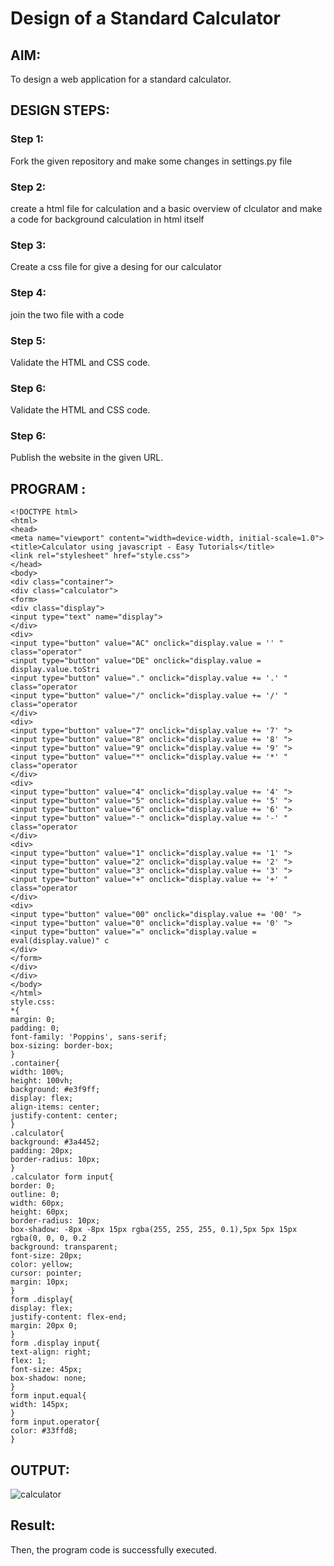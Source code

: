 # Design of a Standard Calculator

## AIM:

To design a web application for a standard calculator.

## DESIGN STEPS:

### Step 1:
Fork the given repository and make some changes in settings.py file

### Step 2:
create a html file for calculation and a basic overview of clculator and make a code for background
calculation in html itself

### Step 3:
Create a css file for give a desing for our calculator

### Step 4:
join the two file with a code

### Step 5:
Validate the HTML and CSS code.

### Step 6:

Validate the HTML and CSS code.

### Step 6:

Publish the website in the given URL.

## PROGRAM :
```
<!DOCTYPE html>
<html>
<head>
<meta name="viewport" content="width=device-width, initial-scale=1.0">
<title>Calculator using javascript - Easy Tutorials</title>
<link rel="stylesheet" href="style.css">
</head>
<body>
<div class="container">
<div class="calculator">
<form>
<div class="display">
<input type="text" name="display">
</div>
<div>
<input type="button" value="AC" onclick="display.value = '' " class="operator"
<input type="button" value="DE" onclick="display.value = display.value.toStri
<input type="button" value="." onclick="display.value += '.' " class="operator
<input type="button" value="/" onclick="display.value += '/' " class="operator
</div>
<div>
<input type="button" value="7" onclick="display.value += '7' ">
<input type="button" value="8" onclick="display.value += '8' ">
<input type="button" value="9" onclick="display.value += '9' ">
<input type="button" value="*" onclick="display.value += '*' " class="operator
</div>
<div>
<input type="button" value="4" onclick="display.value += '4' ">
<input type="button" value="5" onclick="display.value += '5' ">
<input type="button" value="6" onclick="display.value += '6' ">
<input type="button" value="-" onclick="display.value += '-' " class="operator
</div>
<div>
<input type="button" value="1" onclick="display.value += '1' ">
<input type="button" value="2" onclick="display.value += '2' ">
<input type="button" value="3" onclick="display.value += '3' ">
<input type="button" value="+" onclick="display.value += '+' " class="operator
</div>
<div>
<input type="button" value="00" onclick="display.value += '00' ">
<input type="button" value="0" onclick="display.value += '0' ">
<input type="button" value="=" onclick="display.value = eval(display.value)" c
</div>
</form>
</div>
</div>
</body>
</html>
style.css:
*{
margin: 0;
padding: 0;
font-family: 'Poppins', sans-serif;
box-sizing: border-box;
}
.container{
width: 100%;
height: 100vh;
background: #e3f9ff;
display: flex;
align-items: center;
justify-content: center;
}
.calculator{
background: #3a4452;
padding: 20px;
border-radius: 10px;
}
.calculator form input{
border: 0;
outline: 0;
width: 60px;
height: 60px;
border-radius: 10px;
box-shadow: -8px -8px 15px rgba(255, 255, 255, 0.1),5px 5px 15px rgba(0, 0, 0, 0.2
background: transparent;
font-size: 20px;
color: yellow;
cursor: pointer;
margin: 10px;
}
form .display{
display: flex;
justify-content: flex-end;
margin: 20px 0;
}
form .display input{
text-align: right;
flex: 1;
font-size: 45px;
box-shadow: none;
}
form input.equal{
width: 145px;
}
form input.operator{
color: #33ffd8;
}
```
## OUTPUT:
![calculator](https://github.com/vamsikrishna272005/standard-calculator/assets/147477015/6e959d10-0a81-4df4-876f-af31a63b722d)

## Result:
Then, the program code is successfully executed.
